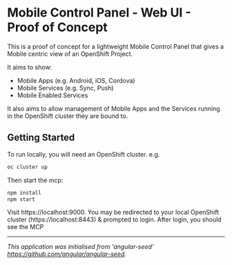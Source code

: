 # Mobile Control Panel - Web UI - Proof of Concept

This is a proof of concept for a lightweight Mobile Control Panel that gives a Mobile centric view of an OpenShift Project.

It aims to show:

* Mobile Apps (e.g. Android, iOS, Cordova)
* Mobile Services (e.g. Sync, Push)
* Mobile Enabled Services

It also aims to allow management of Mobile Apps and the Services running in the OpenShift cluster they are bound to.

## Getting Started

To run locally, you will need an OpenShift cluster. e.g.

```bash
oc cluster up
```

Then start the mcp:

```bash
npm install
npm start
```

Visit https://localhost:9000.
You may be redirected to your local OpenShift cluster (https://localhost:8443) & prompted to login. After login, you should see the MCP

--------

_This application was initialised from 'angular-seed' https://github.com/angular/angular-seed._